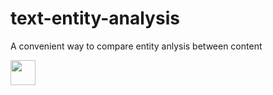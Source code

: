 # text-entity-analysis
A convenient way to compare entity anlysis between content

<img src="https://media.giphy.com/media/jOcBoZeBf8AgBtC4ax/giphy.gif" width="40" height="40" />
